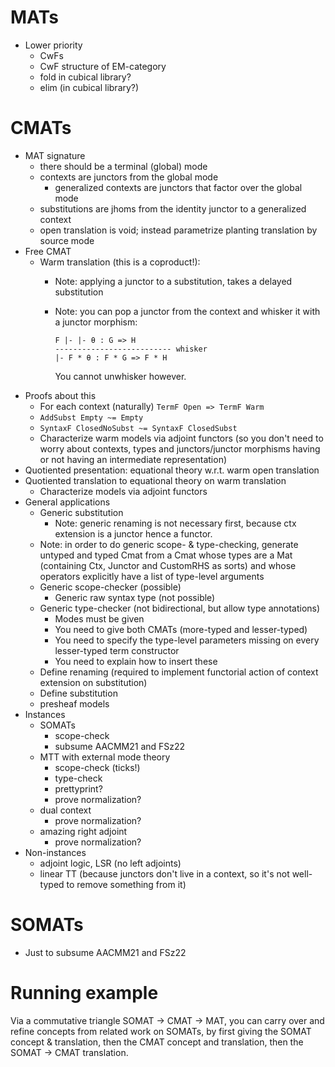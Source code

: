 # MATs
- Lower priority
  - CwFs
  - CwF structure of EM-category
  - fold in cubical library?
  - elim (in cubical library?)

# CMATs
- MAT signature
  - there should be a terminal (global) mode
  - contexts are junctors from the global mode
    - generalized contexts are junctors that factor over the global mode
  - substitutions are jhoms from the identity junctor to a generalized context
  - open translation is void; instead parametrize planting translation by source mode
- Free CMAT
  - Warm translation (this is a coproduct!):
    - Note: applying a junctor to a substitution, takes a delayed substitution
    - Note: you can pop a junctor from the context and whisker it with a junctor morphism:
      
      ```
      F |- |- θ : G => H
      -------------------------- whisker
      |- F * θ : F * G => F * H
      ```
      
      You cannot unwhisker however.
- Proofs about this
  - For each context (naturally) `TermF Open => TermF Warm`
  - `AddSubst Empty ~= Empty`
  - `SyntaxF ClosedNoSubst ~= SyntaxF ClosedSubst`
  - Characterize warm models via adjoint functors (so you don't need to worry about contexts, types and junctors/junctor morphisms having or not having an intermediate representation)
- Quotiented presentation: equational theory w.r.t. warm open translation
- Quotiented translation to equational theory on warm translation
  - Characterize models via adjoint functors
- General applications
  - Generic substitution
    - Note: generic renaming is not necessary first, because ctx extension is a junctor hence a functor.
  - Note: in order to do generic scope- & type-checking, generate untyped and typed Cmat from a Cmat whose types are a Mat (containing Ctx, Junctor and CustomRHS as sorts) and whose operators explicitly have a list of type-level arguments
  - Generic scope-checker (possible)
    - Generic raw syntax type (not possible)
  - Generic type-checker (not bidirectional, but allow type annotations)
    - Modes must be given
    - You need to give both CMATs (more-typed and lesser-typed)
    - You need to specify the type-level parameters missing on every lesser-typed term constructor
    - You need to explain how to insert these
  - Define renaming (required to implement functorial action of context extension on substitution)
  - Define substitution
  - presheaf models
- Instances
  - SOMATs
    - scope-check
    - subsume AACMM21 and FSz22
  - MTT with external mode theory
    - scope-check (ticks!)
    - type-check
    - prettyprint?
    - prove normalization?
  - dual context
    - prove normalization?
  - amazing right adjoint
    - prove normalization?
- Non-instances
  - adjoint logic, LSR (no left adjoints)
  - linear TT (because junctors don't live in a context, so it's not well-typed to remove something from it)

# SOMATs

- Just to subsume AACMM21 and FSz22

# Running example

Via a commutative triangle SOMAT -> CMAT -> MAT, you can carry over and refine concepts from related work on SOMATs, by first giving the SOMAT concept & translation, then the CMAT concept and translation, then the SOMAT -> CMAT translation.
